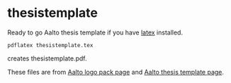 thesistemplate
==============

Ready to go Aalto thesis template if you have [latex](http://www.tug.org/mactex/) installed. 

`pdflatex thesistemplate.tex`

creates thesistemplate.pdf.

These files are from [Aalto logo pack page](https://wiki.aalto.fi/pages/viewpageattachments.action?pageId=49383512) and [Aalto thesis template page](https://wiki.aalto.fi/pages/viewpageattachments.action?pageId=69900685).
